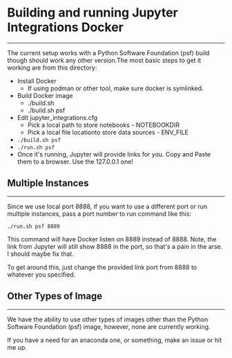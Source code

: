 # Building and running Jupyter Integrations Docker
--------
The current setup works with a Python Software Foundation (psf) build though should work any other version.The most basic steps to get it working are from this directory:

- Install Docker
   - If using podman or other tool, make sure docker is symlinked.
- Build Docker image
   - ./build.sh
   - ./build.sh psf 
- Edit jupyter_integrations.cfg 
   - Pick a local path to store notebooks - NOTEBOOKDIR
   - Pick a local file locationto store data sources - ENV_FILE
- `./build.sh psf`
- `./run.sh psf`
- Once it's running, Jupyter will provide links for you. Copy and Paste them to a browser. Use the 127.0.0.1 one!

## Multiple Instances
------
Since we use local port 8888, if you want to use a different port or run multiple instances, pass a port number to run command like this:

`./run.sh psf 8889`

This command will have Docker listen on 8889 instead of 8888. Note, the link from Jupyter will still show 8888 in the port, so that's a pain in the arse. I should maybe fix that. 

To get around this, just change the provided link port from 8888 to whatever you specified. 

## Other Types of Image
------
We have the ability to use other types of images other than the Python Software Foundation (psf) image, however, none are currently working. 

If you have a need for an anaconda one, or something, make an issue or hit me up. 


